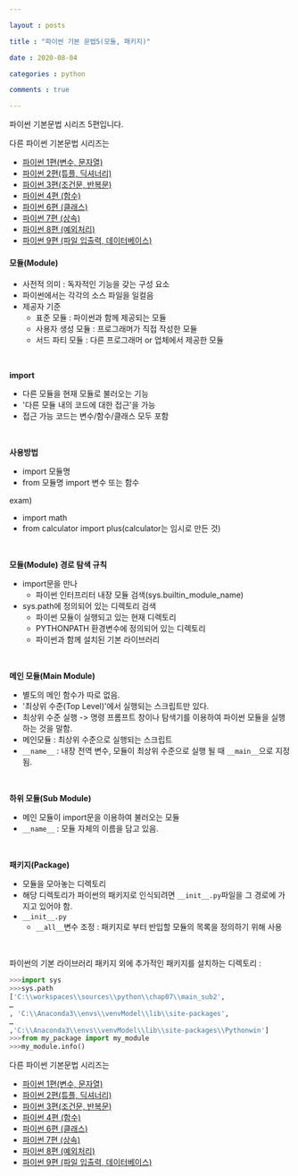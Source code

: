 ```yaml
---

layout : posts

title : "파이썬 기본 문법5(모듈, 패키지)"

date : 2020-08-04

categories : python

comments : true

---
```


파이썬 기본문법 시리즈 5편입니다.

다른 파이썬 기본문법 시리즈는
- [파이썬 1편(변수, 문자열)](https://pkt369.github.io/pythonBasic1/)
- [파이썬 2편(튜플, 딕셔너리)](https://pkt369.github.io/pythonBasic2/)
- [파이썬 3편(조건문, 반복문)](https://pkt369.github.io/pythonBasic3/)
- [파이썬 4편 (함수)](https://pkt369.github.io/pythonBasic4/)
- [파이썬 6편 (클래스)](https://pkt369.github.io/pythonBasic6/)
- [파이썬 7편 (상속)](https://pkt369.github.io/pythonBasic7/)
- [파이썬 8편 (예외처리)](https://pkt369.github.io/pythonBasic8/)
- [파이썬 9편 (파일 입출력, 데이터베이스)](https://pkt369.github.io/pythonBasic9/)

<h4>모듈(Module)</h4>

- 사전적 의미 : 독자적인 기능을 갖는 구성 요소
- 파이썬에서는 각각의 소스 파일을 일컬음
- 제공자 기준
  - 표준 모듈 : 파이썬과 함께 제공되는 모듈
  - 사용자 생성 모듈 : 프로그래머가 직접 작성한 모듈
  - 서드 파티 모듈 : 다른 프로그래머 or 업체에서 제공한 모듈

<br>

**import**
- 다른 모듈을 현재 모듈로 불러오는 기능
- '다른 모듈 내의 코드에 대한 접근'을 가능
- 접근 가능 코드는 변수/함수/클래스 모두 포함

<br>


**사용방법**
- import 모듈명
- from 모듈명 import 변수 또는 함수

exam)
- import math
- from calculator import plus(calculator는 임시로 만든 것)

<br>


**모듈(Module) 경로 탐색 규칙**
- import문을 만나
  - 파이썬 인터프리터 내장 모듈 검색(sys.builtin_module_name)
- sys.path에 정의되어 있는 디렉토리 검색
  - 파이썬 모듈이 실행되고 있는 현재 디렉토리
  - PYTHONPATH 환경변수에 정의되어 있는 디렉토리
  - 파이썬과 함께 설치된 기본 라이브러리

<br>

**메인 모듈(Main Module)**
- 별도의 메인 함수가 따로 없음.
- '최상위 수준(Top Level)'에서 실행되는 스크립트만 있다.
- 최상위 수준 실행 -> 명령 프롬프트 창이나 탐색기를 이용하여 파이썬 모듈을 실행하는 것을 말함.
- 메인모듈 : 최상위 수준으로 실행되는 스크립트
- `__name__` : 내장 전역 변수, 모듈이 최상위 수준으로 실행 될 때 `__main__`으로 지정됨.

<br>

**하위 모듈(Sub Module)**
- 메인 모듈이 import문을 이용하여 불러오는 모듈
- `__name__` : 모듈 자체의 이름을 담고 있음.

<br>

**패키지(Package)**
- 모듈을 모아놓는 디렉토리
- 해당 디렉토리가 파이썬의 패키지로 인식되려면 `__init__.py`파일을 그 경로에 가지고 있어야 함.
- `__init__.py`
  - `__all__`변수 조정 : 패키지로 부터 반입할 모듈의 목록을 정의하기 위해 사용

<br>

파이썬의 기본 라이브러리 패키지 외에 추가적인 패키지를 설치하는 디렉토리 :

```python
>>>import sys
>>>sys.path
['C:\\workspaces\\sources\\python\\chap07\\main_sub2',
…
, 'C:\\Anaconda3\\envs\\venvModel\\lib\\site-packages',
…
,'C:\\Anaconda3\\envs\\venvModel\\lib\\site-packages\\Pythonwin']
>>>from my_package import my_module
>>>my_module.info()
```

다른 파이썬 기본문법 시리즈는
- [파이썬 1편(변수, 문자열)](https://pkt369.github.io/pythonBasic1/)
- [파이썬 2편(튜플, 딕셔너리)](https://pkt369.github.io/pythonBasic2/)
- [파이썬 3편(조건문, 반복문)](https://pkt369.github.io/pythonBasic3/)
- [파이썬 4편 (함수)](https://pkt369.github.io/pythonBasic4/)
- [파이썬 6편 (클래스)](https://pkt369.github.io/pythonBasic6/)
- [파이썬 7편 (상속)](https://pkt369.github.io/pythonBasic7/)
- [파이썬 8편 (예외처리)](https://pkt369.github.io/pythonBasic8/)
- [파이썬 9편 (파일 입출력, 데이터베이스)](https://pkt369.github.io/pythonBasic9/)
